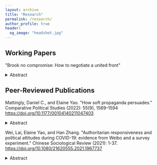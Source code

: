 ```yaml
---
layout: archive
title: "Research"
permalink: /research/
author_profile: true
header:
  og_image: "headshot.jpg"
---
```

## Working Papers
"Brook no compromise: How to negotiate a united front" 
<details><summary>Abstract</summary>
<p>
Factional conflict is pervasive across diverse settings, including coalition governments, political parties, and authoritarian elites. In attempting to resolve such conflicts, why do some factions prevail, while others fall into line? And what explains cases where factions sometimes fail to unite, prolonging stalemates and even precipitating collective downfall? I analyze a model where two groups prefer different policies, but must commit to the same one to overturn a mutually unfavorable status quo. Crucially, groups do not know each other's willingness to compromise,  i.e. whether they would rather stay with the status quo than accept their less-preferred policy. Groups unwilling to compromise in this sense commit to policies quickly, while those that are willing to compromise face a trade-off between delaying and gaining information about their counterpart, and committing preemptively to force their preferred policy through. Delay is indicative of willingness to compromise, but its costliness opens the door to avoidable miscoordination, in which impulsive commitment results in the status quo, although an alternative better for both groups was feasible. I analyze how avoidable miscoordination vary with model primitives, and show that when overall welfare increases when groups' willingness to compromise are more likely to be leaked.
  </p>
</details>

## Peer-Reviewed Publications 

Mattingly, Daniel C., and Elaine Yao. "How soft propaganda persuades." Comparative Political Studies (2022): 55(9), 1569–1594  https://doi.org/10.1177/00104140211047403 
<details><summary>Abstract</summary>
<p>
An influential body of scholarship argues that authoritarian regimes design "hard" propaganda that is intentionally heavy-handed in order to signal regime power. In this study, by contrast, we link the power of propaganda to the emotional power of “soft” propaganda such as television dramas and viral social media content. We conduct a series of experiments in which we expose over 6,800 respondents in China to real propaganda videos drawn from television dramas, state-backed social media accounts, and state-run newscasts, each containing nationalist messages favored by the Chinese Communist Party. In contrast to theories that propaganda is unpersuasive, we show that propaganda effectively manipulates anger as well as anti-foreign sentiment and behavior, with heightened anti-foreign attitudes persisting up to a week. However, we also find that nationalist propaganda has no effect on perceptions of Chinese government performance or on self-reported willingness to protest against the state.
</p>
</details>


Wei, Lai, Elaine Yao, and Han Zhang. "Authoritarian responsiveness and political attitudes during COVID-19: evidence from Weibo and a survey experiment." Chinese Sociological Review (2021): 1-37. https://doi.org/10.1080/21620555.2021.1967737
<details><summary>Abstract</summary>
<p>
How do citizens react to authoritarian responsiveness? To investigate this question, we study how Chinese citizens reacted to a novel government initiative which enabled social media users to publicly post requests for COVID-related medical assistance. To understand the effect of this initiative on public perceptions of government effectiveness, we employ a two-part empirical strategy. First, we conduct a survey experiment in which we directly expose subjects to real help-seeking posts, in which we find that viewing posts did not improve subjects' ratings of government effectiveness, and in some cases worsened them. Second, we analyze over 10,000 real-world Weibo posts to understand the political orientation of the discourse around help-seekers. We find that negative and politically critical posts far outweighed positive and laudatory posts, complementing our survey experiment results. To contextualize our results, we develop a theoretic framework to understand the effects of different types of responsiveness on citizens' political attitudes. We suggest that citizens' negative reactions in this case were primarily influenced by public demands for help, which illuminated existing problems and failures of governance. 
  </p>
</details>
